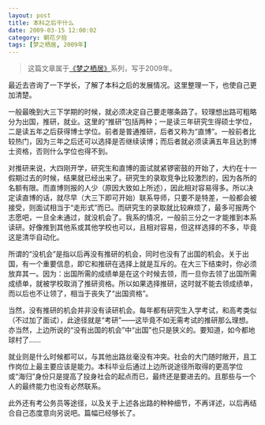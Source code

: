 ```yaml
---
layout: post
title: 本科之后干什么
date: 2009-03-15 12:00:02
category: 朝花夕拾
tags: [梦之栖居, 2009年]
---
```


> 这篇文章属于[《梦之栖居》](/posts/where-the-dreams-reside/)系列，写于2009年。
	
<!--more-->

最近去咨询了一下学长，了解了本科之后的发展情况。这里整理一下，也使自己更加清楚。

一般最晚到大三下学期的时候，就必须决定自己要走哪条路了。较理想出路可粗略分为出国，推研，就业。这里的“推研”包括两种；一是读三年研究生得硕士学位，二是读五年之后获得博士学位。前者是普通推研，后者又称为“直博”。一般前者比较热门，因为三年之后还可以选择是否继续读博；而后者就必须读满五年且达到博士资格，否则什么学位也得不到。

对推研来说，大四刚开学，研究生和直博的面试就紧锣密鼓的开始了，大约在十一假期过去的时候，结果就已经出来了。研究生的录取竞争比较激烈的，因为各所的名额有限。而直博则报的人少（原因大致如上所述），因此相对容易得多。所以决定读直博的话，就尽早（大三下即可开始）联系导师，只要不是特差，一般都会被接受，则面试相当于“走形式”而已。而研究生的录取就比较麻烦了，最多可报两个志愿吧，一旦全未通过，就没机会了。我系的情况，一般前三分之一才能推到本系读研。好像推到其他系或其他学校也可以，且相对容易，但这样选择的不多，毕竟这是清华自动化。

所谓的“没机会”是指以后再没有推研的机会，同时也没有了出国的机会。关于出国，有一个重要信息，即它和推研在选择上就是互斥的。在大三下结束时，你必须放弃其一。因为：出国所需的成绩单是在这个时候去领，而一旦你去领了出国所需成绩单，就被学校取消了推研资格。所以如果选择推研，这时就不能去领成绩单，而以后也不让领了，相当于丧失了“出国资格”。

当然，没有推研的机会并非没有读研机会。每年都有研究生入学考试，和高考类似（不过加了面试），此途径就是“考研”——这毕竟不如无需考试的推研那么理想。亦当然，上边所说的“没有出国的机会”中“出国”也只是狭义的。要知道，如今都地球村了……

就业则是什么时候都可以，与其他出路丝毫没有冲突。社会的大门随时敞开，且工作岗位上最主要应该是能力。本科毕业后通过上边所说途径所取得的更高学位或“海归”身份只是提高了投身社会的起点而已，最终还是要进去的。且那些与一个人的最终能力也没有必然联系。

此外还有考公务员等途径，以及关于上述各出路的种种细节，不再详述，以后再结合自己态度意向另说吧。篇幅已经够长了。